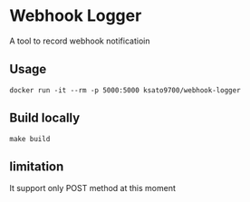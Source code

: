 # Webhook Logger
A tool to record webhook notificatioin

## Usage
```
docker run -it --rm -p 5000:5000 ksato9700/webhook-logger
```
## Build locally
```
make build
```


## limitation
It support only POST method at this moment
